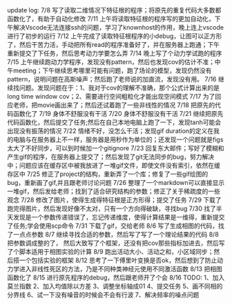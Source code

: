 update log:
7/8 写了读取二维情况下特征根的程序；将原先的重复代码大多数都函数化了，有助于自动化修改
7/11 上午将读取特征根的程序写的更加自动化，下午解决Vscode无法连接ssh的问题，学习了knownhost的作用，晚上连上vscode进行了初步的运行
7/12 上午完成了读取特征根程序的小debug，让图可以正方形了，然后干苦力活，手动把所有read的程序准备好了，并在服务器上跑通；下午重新提交了下任务，然后思考动力学要怎么弄
7/14 晚上写了个动力学试跑的程序
7/15 上午继续跑动力学程序，发现没有pattern，然后也发现cov的估计不准；中午meeting；下午继续思考哪里可能有问题，跑了场论的模型，发现仍然没有pattern，说明问题在高斯噪声；然后跑了老师说的加直流，发现没有用。
7/16 继续找问题。发现问题在于：1、我对于cov的理解不准确，那个公式计算出来的是long time window cov；2、需要进行空间粗粒化才能出现空间模式
7/17 为了回应老师，把movie画出来了；然后还试着跑了一些非线性的情况
7/18 把原先的代码函数化了
7/19 身体不舒服没有干活
7/20 身体不舒服没有干活
7/21 继续把原先代码函数化，然后提交了任务;然后在自己本地电脑上跑了一下，发现tanh可能会出现没有振荡的情况
7/22 情绪不好，没怎么干活；发现gif duration的定义在我的电脑与在服务器上不一样，服务器是用秒作为单位的；还发现一个问题就是figs太大了不好同步，可以到时候加一个gitignore
7/23 回复东大邮件；写好了模糊和产生gif的程序，在服务器上提交了；然后发现了git无法同步的bug，努力解决中；问题应该在缓存区中被我放进了一堆gif文件，即使文件没有索引，依然在缓存区中
7/25 修正了project的结构，重新弄了一个库；修复了一些gif绘图的bug，重新画了gif,并且跟老师讨论问题
7/26 整理了一个markdown可以直接显示一堆gif，然后发给老师；找到了适合研究结构的参数；修正了关于稀疏度的一些观念
7/28 修改了图片，使得生成得特征根是正方形得；提交了任务
7/29 下载了跑完得图片，然后发现好像不太对，只有一个方向得破缺，寻找bug
7/30 找了半天发现是一个参数传递错误了，忘记传递维度，使得计算结果是一维得，重新提交了任务;学会使用scp命令
7/31 下载了gif，交给老师
8/6 写了生成相图的代码，找了一点点参数
8/7 继续寻找合适的参数，然后写了写了一个理论结果的代码
8/8 把参数调成整的了， 然后大致写了个框架，还没有把cov那些指标加进去，然后写了个脚本适用于相图实验的计算
8/9 跑出活动大小、活动之和，小区域同步；然后搭一个包括实验的框架
8/12 思考了一下傅里叶变换是否ok，然后想到了防止动力学进入非线性死区的方法，乃是不同种类神经元使用不同激活函数
8/13 把相图函数化了
8/15 进行原先程序的debug，然后跟老师开了个会
8/16 TODO: 1、加入莫兰指数  2、加入均值除以方差 3、调整坐标轴成01 4、提交任务 5、画不同相的分界线 6、试一下没有噪音的时候会不会有行波 7、解决频率的噪点问题